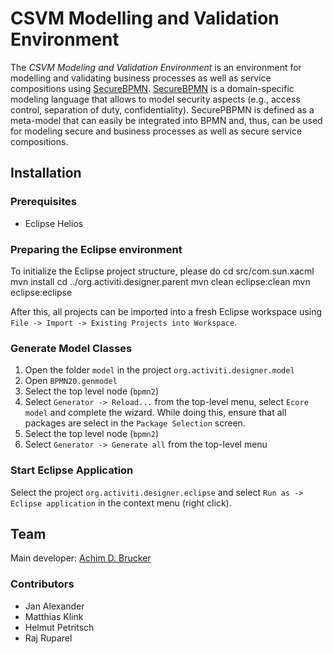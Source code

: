# CSVM Modelling and Validation Environment 
The *CSVM Modeling and Validation Environment* is an environment for
modelling and validating business processes as well as service
compositions using
[SecureBPMN](https://www.brucker.ch/projects/securebpmn/index.en.html).
[SecureBPMN](https://www.brucker.ch/projects/securebpmn/index.en.html)
is a domain-specific modeling language that allows to model security
aspects (e.g., access control, separation of duty,
confidentiality). SecurePBPMN is defined as a meta-model that can
easily be integrated into BPMN and, thus, can be used for modeling
secure and business processes as well as secure service compositions.

## Installation
### Prerequisites
* Eclipse Helios

### Preparing the Eclipse environment
To initialize the Eclipse project structure, please do 
  cd src/com.sun.xacml
  mvn install 
  cd ../org.activiti.designer.parent
  mvn clean eclipse:clean 
  mvn eclipse:eclipse
  
After this, all projects can be imported into a fresh Eclipse
workspace using `File -> Import -> Existing Projects into Workspace`.

### Generate Model Classes
1. Open the folder `model` in the project `org.activiti.designer.model`
2. Open `BPMN20.genmodel`
3. Select the top level node (`bpmn2`)
4. Select `Generator -> Reload...` from the top-level menu, select
   `Ecore model` and complete the wizard. While doing this, ensure
   that all packages are select in the `Package Selection` screen.
5. Select the top level node (`bpmn2`)
6. Select `Generator -> Generate all` from the top-level menu

### Start Eclipse Application
Select the project `org.activiti.designer.eclipse` and select `Run as
-> Eclipse application` in the context menu (right click).

## Team 
Main developer: [Achim D. Brucker](http://www.brucker.ch/)

### Contributors
* Jan Alexander
* Matthias Klink
* Helmut Petritsch
* Raj Ruparel
